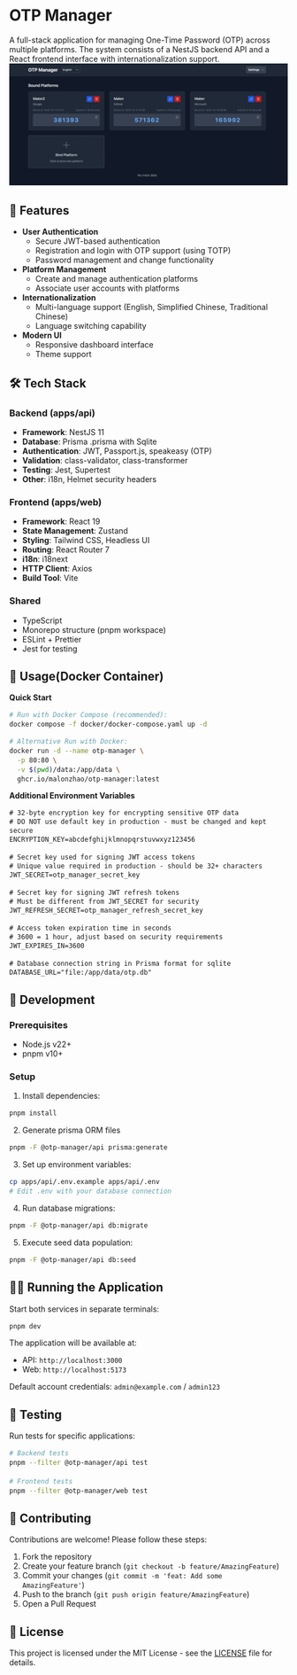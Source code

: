# OTP Manager

A full-stack application for managing One-Time Password (OTP) across multiple platforms. The system consists of a NestJS backend API and a React frontend interface with internationalization support.
![screenshot](assets/screenshot.png)
## 🌟 Features

- **User Authentication**
    - Secure JWT-based authentication
    - Registration and login with OTP support (using TOTP)
    - Password management and change functionality
- **Platform Management**
    - Create and manage authentication platforms
    - Associate user accounts with platforms
- **Internationalization**
    - Multi-language support (English, Simplified Chinese, Traditional Chinese)
    - Language switching capability
- **Modern UI**
    - Responsive dashboard interface
    - Theme support

## 🛠 Tech Stack

### Backend (apps/api)
- **Framework**: NestJS 11
- **Database**: Prisma .prisma with Sqlite
- **Authentication**: JWT, Passport.js, speakeasy (OTP)
- **Validation**: class-validator, class-transformer
- **Testing**: Jest, Supertest
- **Other**: i18n, Helmet security headers

### Frontend (apps/web)
- **Framework**: React 19
- **State Management**: Zustand
- **Styling**: Tailwind CSS, Headless UI
- **Routing**: React Router 7
- **i18n**: i18next
- **HTTP Client**: Axios
- **Build Tool**: Vite

### Shared
- TypeScript
- Monorepo structure (pnpm workspace)
- ESLint + Prettier
- Jest for testing

## 🐳 Usage(Docker Container)

**Quick Start**
```bash
# Run with Docker Compose (recommended):
docker compose -f docker/docker-compose.yaml up -d
```

```bash
# Alternative Run with Docker:
docker run -d --name otp-manager \
  -p 80:80 \
  -v $(pwd)/data:/app/data \
  ghcr.io/malonzhao/otp-manager:latest
```
**Additional Environment Variables**
```dotenv
# 32-byte encryption key for encrypting sensitive OTP data
# DO NOT use default key in production - must be changed and kept secure
ENCRYPTION_KEY=abcdefghijklmnopqrstuvwxyz123456

# Secret key used for signing JWT access tokens
# Unique value required in production - should be 32+ characters
JWT_SECRET=otp_manager_secret_key

# Secret key for signing JWT refresh tokens
# Must be different from JWT_SECRET for security
JWT_REFRESH_SECRET=otp_manager_refresh_secret_key

# Access token expiration time in seconds
# 3600 = 1 hour, adjust based on security requirements
JWT_EXPIRES_IN=3600

# Database connection string in Prisma format for sqlite
DATABASE_URL="file:/app/data/otp.db"
```

## 🚀 Development

### Prerequisites
- Node.js v22+
- pnpm v10+

### Setup
1. Install dependencies:
```bash
pnpm install
```

2. Generate prisma ORM files
```bash
pnpm -F @otp-manager/api prisma:generate
```

3. Set up environment variables:
```bash
cp apps/api/.env.example apps/api/.env
# Edit .env with your database connection
```

4. Run database migrations:
```bash
pnpm -F @otp-manager/api db:migrate
```

5. Execute seed data population:
```bash
pnpm -F @otp-manager/api db:seed
```

## 🏃‍♂️ Running the Application

Start both services in separate terminals:

```bash
pnpm dev
```

The application will be available at:
- API: `http://localhost:3000`
- Web: `http://localhost:5173`

Default account credentials: `admin@example.com` / `admin123`

## 🧪 Testing

Run tests for specific applications:

```bash
# Backend tests
pnpm --filter @otp-manager/api test

# Frontend tests
pnpm --filter @otp-manager/web test
```

## 🤝 Contributing

Contributions are welcome! Please follow these steps:
1. Fork the repository
2. Create your feature branch (`git checkout -b feature/AmazingFeature`)
3. Commit your changes (`git commit -m 'feat: Add some AmazingFeature'`)
4. Push to the branch (`git push origin feature/AmazingFeature`)
5. Open a Pull Request

## 📄 License

This project is licensed under the MIT License - see the [LICENSE](LICENSE) file for details.
